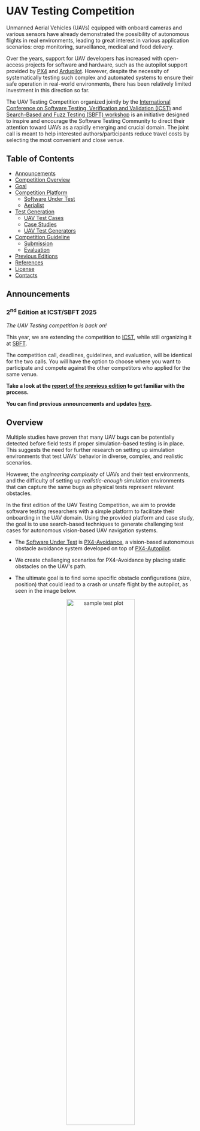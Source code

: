 # UAV Testing Competition

Unmanned Aerial Vehicles (UAVs) equipped with onboard cameras and various sensors have already demonstrated the possibility of autonomous flights in real environments, leading to great interest in various application scenarios: crop monitoring, surveillance, medical and food delivery.

Over the years, support for UAV developers has increased with open-access projects for software and hardware, such as the autopilot support provided by [PX4](https://github.com/PX4/PX4-Autopilot) and [Ardupilot](https://github.com/ArduPilot/ardupilot).
However, despite the necessity of systematically testing such complex and automated systems to ensure their safe operation in real-world environments, there has been relatively limited investment in this direction so far.

The UAV Testing Competition organized jointly by the [International Conference on Software Testing, Verification and Validation (ICST)](https://conf.researchr.org/home/icst-2025) and [Search-Based and Fuzz Testing (SBFT) workshop](https://sbft25.github.io/) is an initiative designed to inspire and encourage the Software Testing Community to direct their attention toward UAVs as a rapidly emerging and crucial domain. The joint call is meant to help interested authors/participants reduce travel costs by selecting the most convenient and close venue.

## Table of Contents

- [Announcements](#announcements)
- [Competition Overview](#overview)
- [Goal](#goal)
- [Competition Platform](#competition-platform)
  - [Software Under Test](#software-under-test)
  - [Aerialist](#aerialist-uav-test-bench)
- [Test Generation](#test-generation)
  - [UAV Test Cases](#uav-test-cases)
  - [Case Studies](#case-studies)
  - [UAV Test Generators](#uav-test-generators)
- [Competition Guideline](#competition-guideline)
  - [Submission](#submission)
  - [Evaluation](#evaluation)
  <!-- - [Baselines](#baselines) -->
- [Previous Editions](#previous-editions)
- [References](#references)
- [License](#license)
- [Contacts](#contacts)
  
## Announcements

### 2<sup>nd</sup> Edition at ICST/SBFT 2025

*The UAV Testing competition is back on!*

This year, we are extending the competition to [ICST](https://conf.researchr.org/home/icst-2025), while still organizing it at [SBFT](https://sbft24.github.io/).

The competition call, deadlines, guidelines, and evaluation, will be identical for the two calls.
You will have the option to choose where you want to participate and compete against the other competitors who applied for the same venue.

**Take a look at the [report of the previous edition](/reports/UAV_Competition_SBFT_2024.pdf) to get familiar with the process.**

**You can find previous announcements and updates [here](docs/updates.md).**

## Overview

Multiple studies have proven that many UAV bugs can be potentially detected before field tests if proper simulation-based testing is in place. This suggests the need for further research on setting up simulation environments that test UAVs' behavior in diverse, complex, and realistic scenarios.

However, the *engineering complexity* of UAVs and their test environments, and the difficulty of setting up *realistic-enough* simulation environments that can capture the same bugs as physical tests represent relevant obstacles.

In the first edition of the UAV Testing Competition, we aim to provide software testing researchers with a simple platform to facilitate their onboarding in the UAV domain. Using the provided platform and case study, the goal is to use search-based techniques to generate challenging test cases for autonomous vision-based UAV navigation systems.

- The [Software Under Test](#software-under-test) is [PX4-Avoidance](https://github.com/PX4/PX4-Avoidance), a vision-based autonomous obstacle avoidance system developed on top of [PX4-Autopilot](https://github.com/PX4/PX4-Autopilot).

- We create challenging scenarios for PX4-Avoidance by placing static obstacles on the UAV's path.
- The ultimate goal is to find some specific obstacle configurations (size, position) that could lead to a crash or unsafe flight by the autopilot, as seen in the image below.

<p align="center"><img src="snippets/case_studies/mission2-failing.png" alt="sample test plot" width="60%"/></p>

## Goal

In the tool competition, each participant presents a robust test generator capable of generating a diverse set of tests.
The primary objective is to find potential vulnerabilities within the PX4 obstacle avoidance system.
This involves manipulating obstacle sizes and placements within the test environment,
with the ultimate goal of either causing the UAV to crash or significantly diverting it from its intended path.

The goals of the tool competition are as below:

- The objective is to develop a test generator capable of creating diverse and effective tests to uncover
vulnerabilities within the PX4 avoidance system.
- The generated test will be for a predefined UAV firmware, model, and mission.
- The generated test will create a challenging environment by manipulating object sizes and placements to cause
either UAV crashes or significant deviations in its flight path.

The effectiveness of these generated tests will be measured based on the number of failed cases and the diversity of
test scenarios. The goal is to identify potential system weaknesses comprehensively.

## Competition Platform

### Software Under Test

- **[PX4](https://github.com/PX4/PX4-Autopilot)** :
PX4 is an open-source autopilot software stack primarily used for controlling unmanned aerial vehicles(UAVs).
It provides a flexible and customizable platform for designing and controlling the drones, including capabilities for navigation, stabilization, and mission planning.
PX4 is compatible with various hardware platforms and is widely used in both academic and commercial drone applications.
It supports a range of UAV types, from small quadcopters to fixed-wing aircraft and even VTOL (Vertical Take-Off and Landing) vehicles.
Developers and researchers often use PX4 as a foundation for creating and testing new drone capabilities and applications.

- **[PX4 Avoidance](https://github.com/PX4/PX4-Avoidance)** :
PX4 Avoidance is a software module in the PX4 Autopilot ecosystem that provides obstacle detection and avoidance capabilities.
PX4 Avoidance uses various sensors and algorithms to help UAVs navigate and avoid obstacles in their environment. It allows UAVs to detect obstacles such as buildings, trees, and other objects in the path and adjust their flight path to avoid collisions and navigate safely around these obstacles.
Overall, PX4 Avoidance is a critical component for ensuring the safe and reliable operation of UAVs in complex and dynamic environments.

- **[PX4 Flight Logs](https://docs.px4.io/main/en/log/flight_log_analysis.html)**:
PX4 flight logs are comprehensive records of a drone's operational data and telemetry during its flights. These logs include detailed information such as GPS coordinates, altitude, motor RPM, sensor data, and flight modes. They are invaluable for troubleshooting, performance analysis, and debugging, as they allow developers and operators to examine precisely what happened during a flight, identify potential issues, and fine-tune the drone's behavior and systems for optimal performance and safety. These logs are stored in a standardized format (.ulg), making them compatible with various analysis and visualization tools for in-depth technical examination. [Here is a sample flight log](https://logs.px4.io/plot_app?log=f986a896-c189-4bfa-a11a-1d80fa4b9633).

- **[Gazebo](https://gazebosim.org/home)** :
Gazebo is an open-source 3D robot simulator that provides a realistic and physics-based simulation environment for testing and validating UAVs and robotic systems.
PX4 often utilizes Gazebo as a simulation platform to create virtual environments where developers and researchers can test UAVs without the need for physical hardware. This allows for various scenarios, including flight testing, obstacle avoidance, and mission planning, to be tested in a safe and controlled virtual environment.
Gazebo simulates the physical properties and dynamics of the UAV and its surroundings, including sensors, wind, and terrain. It is a valuable tool for both software and hardware development, as it enables testing and debugging of UAV control algorithms and systems before deploying them to actual UAV hardware.

### Aerialist: UAV Test Bench

[Aerialist](https://github.com/skhatiri/Aerialist) (unmanned AERIAL vehIcle teST bench) is a novel test bench for UAV software that automates all the necessary UAV testing steps: setting up the test environment, building and running the UAV firmware code, configuring the simulator with the simulated world properties, connecting the simulated UAV to the firmware and applying proper UAV configurations at startup, scheduling and executing runtime commands, monitoring the UAV at runtime for any issues, and extracting the flight log file after the test completion.

With Aerialist, we aim to provide the competition participants with an easy platform to automate tests on the simulated UAVs, allowing them to do experiments required to overcome the UAV simulation-based testing challenges.
**The Test Generators submitted to the competition are required to build on top of Aerialist to simplify the evaluation process.**
Check [Aeialist's Documentation](https://github.com/skhatiri/Aerialist) for more details on the usage.  

## Test Generation

Competition participants are expected to submit a [Test Generator](#uav-test-generators) that generates challenging [test cases](#uav-test-cases) for a given [case study](#case-studies).

### UAV Test Cases

Aerialist models a UAV test case with the following set of *test properties* and uses a *YAML* structure to describe the test.

- **Drone**: Software configurations of the UAV model, including all [Autopilot parameters](https://docs.px4.io/main/en/advanced_config/parameter_reference.html) and configuration files (e.g., mission plan) required to set up the drone for the test.

- **Environment**: Simulation settings such as the used simulator, physics of the simulated UAV, simulation world (e.g., surface material, UAV’s initial position), surrounding objects (e.g., obstacles size, position), weather conditions (e.g., wind, lighting), etc.

- **Commands**: Timestamped external commands from the ground control station (GCS) or the remote controller (RC) to the UAV during the flight (e.g., change  flight mode, go in a specific direction, enter mission mode).

- **Expectation (optional)**: a time series of certain sensor readings that the test flights are expected to follow closely.

Using a predefined [test-description yaml file](snippets/case_studies/) is the easiest way to define the test case.

```yaml
# mission2.yaml
drone:
  port: ros 
  params_file: case_studies/mission-params.csv 
  mission_file: case_studies/mission2.plan

simulation:
  simulator: ros 
  speed: 1
  headless: true
  # no obstacles

test:
  commands_file: case_studies/mission-commands.csv
```

<p align="center"><img src="snippets/case_studies/mission2.png" alt="case study 2" width="60%"/></p>

**The competition Test Generators are only allowed to manipulate the obstacles in the environment.**
For simplicity, we only consider box-shaped obstacles.
An obstacle is defined by its size (length, width, height) and position in the simulation environment (x,y,z) in meters and its rotation angle in degrees.

```yaml
# mission2.yaml
# updated simulation settings in the previous sample
simulation:
  simulator: ros 
  speed: 1
  headless: true
  obstacles:
  - size:
      l: 10
      w: 5
      h: 20
    position:
      x: 10
      y: 20
      z: 0
      r: 0
  - size:
      l: 10
      w: 5
      h: 20
    position:
      x: -10
      y: 20
      z: 0
      r: 0
```

The below image shows the drone flight trajectory during the execution of the above test case:

<p align="center"><img src="snippets/case_studies/mission2-2.png" alt="case study 2" width="60%"/></p>

### Case Studies

The input to the test generators are some simple test cases, without any obstacles in the simulation environment.
These case studies include a predefined flight mission, relevant drone configurations, simulation configurations, and relevant commands to start the autonomous mission.

The test generators are then expected to place obstacles inside a predefined area in the simulation environment.

A few [**sample case studies**](./snippets/case_studies/) (similar to the above scenarios) are provided to help you develop your test generators.
Some other similar case studies will be used for evaluation.

Each case study specifies a trajectory for the UAV to follow, along with the drone and simulation configurations. The drone trajectory is defined in the ```.plan``` file.

### Test Requirements

Each obstacle in the test case is the defined by the following properties:
x, y, z coordinates of the obstacle's center, length *(l)*, width *(w)*, height *(h)* of the obstacle, and the rotation angle of the obstacle *(r)*. The z-corrdinate of the obstacle is fixed to be 0. The values of the other properties are expected to be within the following ranges:
<div align="center">

|     *x*     |    *y*     |    *l*    |    *w*    |    *h*    |    *r*    |
|:---------:|:--------:|:-------:|:-------:|:-------:|:-------:|
|  -40-30   |  10-40   |  2-20   |  2-20   |  10-25  |  0-90   |

</div>

The number of obstacles is limited to 3 in each test case. Test cases with fewer obstacles and resuting in a failure are valued more, than the failed test cases with more obstacles. Priority is given to the test cases with 2 or fewer obstacles, and the test cases with 3 obstacles are considered less valuable as they are expected to be easier to fail.

The generated tests should follow constraints indicated below:
- The obstacle configurations are expected to keep the mission
physically feasible. The test cases that make it impossible for
the UAV to find its path (e.g., by creating a long wall on the
path) without any safety violation are considered invalid.
- All obstacles are expected to fit in a given rectangular area
as stated in the case study.
- At maximum three obstacles can be placed in the environment.
They must be placed directly on the ground (𝑧 = 0), be taller
than the UAV flight height (ℎ > 10𝑚), and must not overlap.




### UAV Test Generators

Given a simulated test case configuration for autonomous flight (above-mentioned case studies), the goal is to generate a more challenging simulated test case by introducing obstacles to the environment, to force the UAV to get too close to the obstacles (\ i.e. having a distance below a predefined safety threshold) while still completing the mission.
This will create a risky environment for the UAV to operate the mission.

Participants are expected to use search-based methods to find challenging obstacle configurations.
The generated test cases (following the Aerialist test case modeling) should respect the following considerations:

- The drone is expected to **safely** avoid all the obstacles on its path. This includes maintaining a safe distance from the surrounding obstacles and not crashing into them.
  - A test execution is considered a **Hard Fail** if there is a collision with any of the obstacles in the environment.
  - A test execution is considered a **Soft Fail** if the drone does not maintain a minimum safe distance of **1.5 m** to the surrounding obstacles.

- The obstacle configurations are expected to keep the flight mission physically feasible.
  - The test cases that make it impossible for the UAV to find its path (e.g., creating a long wall among the drone path) while there is no hard or soft fail are considered **Invalid**.

- The obstacles must be taller than the drone flight height (height > 10m)

- All the obstacles are expected to **fit in a given rectangular area** as stated in the case study.

- There can be **up to 3 obstacles** in each test case.

- Obstacles **must not collide** with each other, and they must be placed directly on the ground (z=0).

A sample test generator using a random approach is documented and made available [here](./snippets/)
<!-- 
* ***[Surrealist](https://github.com/skhatiri/Surrealist)*** : It is a tool that provides a search-based Test 
generation approach for UAV software. It provides an implementation for different testing goals like replication of 
real-world tests in simulation, generating non-deterministic test cases, and generating more challenging test cases
based on a given test. This tool internally uses Aerialist to evaluate the test cases. -->

## Competition Guideline

Please read the [report of the previous edition](/reports/UAV_Competition_SBFT_2024.pdf) in detail to gain a better understanding of the competition guidelines, evaluation criteria, and process. Some details may vary in the new edition (e.g., the evaluation metrics).

### Submission

Follow the [Submission Guideline](./docs/submission.md), prepare your code as explained, and send it to the organization committee.

You can freely decide on the venue you want to compete in: **ICST 2025 or SBFT@ICSE 2025**.
Participants in each venue will be evaluated and ranked independently.

- **Submission Deadline**: 17.11.2024 (AoE)
- **Notification**: 15.12.2024 (AoE)

### Evaluation

The efficacy of the test generators will be assessed based on two crucial metrics: the number of failed cases
and the diversity of the test scenarios.
The first metric, the number of failed cases, serves as a straightforward
indicator of the test's ability to uncover system weaknesses. A higher number of failures signifies a more effective test generator in this context.

However, it is equally essential to consider the diversity of test cases.
Diversifying the test scenarios is critical as it helps ensure that a wide spectrum of potential vulnerabilities is
explored. The more varied the test cases, the greater the likelihood of identifying hidden flaws and edge cases that
might otherwise go undetected.

The following metrics will be used to evaluate the tests generated by the tools developed:

- Fault Detection (Test Failure): The test cases will be evaluated for fault detection.
- Testing Budget: A testing budget will be allocated to generate the test cases.
- Test Diversity: Diversity in the test will be valued more.
- Simplicity: Faults found in less complicated environments (fewer obstacles) will be valued more.


During the the evaluation, the test cases generated by participants will be first checked for compliance with the competition rules (e.g., allowed
obstacle area, obstacle size). Each valid test case was then executed
(simulated) 5 times to minimize non-determinism effects and all of
the executions will be scored independently based on the minimum
distance of the drone to the obstacles (min_dist) during the flight
The score for each simulation will be determined using the following criteria based on `min_dist`:


<p align="center">
  <img src="snippets/case_studies/test_points.png" width="300" />
</p>

The final score for the test will be calculated based on the average score (*```point(sim)```*) obtained over the 5 runs, the number of obstacles in the test case and the average test execution time.

To encourage test diversity and ensure fairness in the scoring,
too similar test cases will be penalized. Two test cases are considered
too similar if their flight trajectories are almost identical, calculated
using the Dynamic Time Warping (DTW) distance of their average
trajectories (among the 5 simulations). The penalty term for similarity (```sim_pen```) is calculated as follows:

<p align="center">
  <img src="snippets/case_studies/sim_pen.png" width="250" />
</p>

The final score for all the tests generated will be multiplied by this similarity penalty term.

Due to the computational complexity of evaluation, we ask all the participats to rank their test cases based on their performance i.e. the submitted test generator should return the tests cases in the decreasing order of their quality accordig to the authors' evalaution. We will use this ranking to prioritize the execution of the test cases in the evaluation process.

<!-- ***In order to rank the generated tests, We will run 10 times the final test for evaluation
Fault Detection Probability.***

- Tools are allocated a predetermined budget for test execution. This budget represents the overall count of simulated
test executions.

- When a single test case is concurrently simulated 5 or 10 times, it draws upon 5 or 10 executions from the budget.

- Developers are responsible for optimizing the utilization of this allocated budget. -->

<!-- ### Baselines

To establish a baseline for evaluating the test generators, [Surrealist](https://github.com/skhatiri/surrealist) will be employed.
The test cases generated by the competitors will be evaluated against the tests generated by Surrealist.

Surrealist, serving as the benchmark test generator, will provide a reference point against which the competitors' test cases can be compared.
This ensures a fair and comprehensive evaluation of the generated tests, allowing for a well-informed assessment of their quality and effectiveness in identifying vulnerabilities within the PX4 avoidance system. -->

## Previous Editions

The competition has been held in the following editions:

- **1<sup>st</sup> Edition**: SBFT@ICSE 2024
  - [Competition Call](https://github.com/skhatiri/UAV-Testing-Competition/tree/SBFT2024)
  - [Competition Ranking](https://github.com/skhatiri/UAV-Testing-Competition/tree/SBFT2024-Results#evaluation-report-and-ranking)
  - [Competition Report](reports/UAV_Competition_SBFT_2024.pdf)

- **2<sup>nd</sup> Edition**: ICST 2025 and SBFT@ICSE 2025
  - [Competition Call](#uav-testing-competition)
  - Competition Ranking (TBD)  
  - Competition Report (TBD)  

## References

If you use this tool in your research, please cite the following papers:

- **Sajad Khatiri**, Sebastiano Panichella, and Paolo Tonella, "Simulation-based Testing of Unmanned Aerial Vehicles with Aerialist," *In 2024 International Conference on Software Engineering (ICSE)*
  - [Preprint](https://skhatiri.ir/papers/aerialist.pdf)

  ````{code-block} bibtex
  @inproceedings{icse2024Aerialist,
    title={Simulation-based Testing of Unmanned Aerial Vehicles with Aerialist},
    author={Khatiri, Sajad and Panichella, Sebastiano and Tonella, Paolo},
    booktitle={International Conference on Software Engineering (ICSE)},
    year={2024},
  }
  ````

- **Sajad Khatiri**, Prasun Saurabh, Timothy Zimmermann, Charith Munasinghe, Christian Birchler, and Sebastiano Panichella, "SBFT Tool Competition 2024 - CPS-UAV Test Case Generation Track," *In 2024 IEEE/ACM International Workshop on Search-Based and Fuzz Testing*
  - [Link](reports/UAV_Competition_SBFT_2024.pdf)

  ````{code-block} bibtex
  @inproceedings{SBFT-UAV2024,
    author       = {Sajad Khatiri and Prasun Saurabh and Timothy Zimmermann and Charith Munasinghe and Christian Birchler and Sebastiano Panichella},
    title        = {{SBFT} Tool Competition 2024 - CPS-UAV Test Case Generation Track},
    booktitle    = {{IEEE/ACM} International Workshop on Search-Based and Fuzz Testing,
                    SBFT@ICSE 2024},
    year         = {2024}
  }
  ````

- **Sajad Khatiri**, Sebastiano Panichella, and Paolo Tonella, "Simulation-based Test Case Generation for Unmanned Aerial Vehicles in the Neighborhood of Real Flights," *In 2023 IEEE 16th International Conference on Software Testing, Verification and Validation (ICST)*
  - [Link](https://ieeexplore.ieee.org/document/10132225)

  ````{code-block} bibtex
  @inproceedings{khatiri2023simulation,
    title={Simulation-based test case generation for unmanned aerial vehicles in the neighborhood of real flights},
    author={Khatiri, Sajad and Panichella, Sebastiano and Tonella, Paolo},
    booktitle={2023 16th IEEE International Conference on Software Testing, Verification and Validation (ICST)},
    year={2023},
  }
  ````

## License

The software we developed is distributed under MIT license. See the [license](./LICENSE.md) file.

## Contacts

A list of FAQs is answered [here](/docs/Q&A.md).

Feel free to use the [Discussions](https://github.com/skhatiri/UAV-Testing-Competition/discussions) section to ask your questions and look for answers.

You can also contact us directly using email:

- Sajad Khatiri (Università della Svizzera italiana) - <mazras@usi.ch>
- Prasun Saurabh (Università della Svizzera italiana) - <saurap@usi.ch>
- Tahereh Zohdinasab (Università della Svizzera italiana) - <tahereh.zohdinasab@usi.ch>
- Dmytro Humeniuk (École Polytechnique de Montréal) - <dmytro.humeniuk@polymtl.ca>
- Sebastiano Panichella (University of Bern) - <spanichella@gmail.com>
